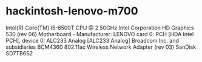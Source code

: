 # hackintosh-lenovo-m700

Intel(R) Core(TM) i5-6500T CPU @ 2.50GHz
Intel Corporation HD Graphics 530 (rev 06)
Motherboard - Manufacturer: LENOVO
card 0: PCH [HDA Intel PCH], device 0: ALC233 Analog [ALC233 Analog]
Broadcom Inc. and subsidiaries BCM4360 802.11ac Wireless Network Adapter (rev 03)
SanDisk SD7TB6S2
